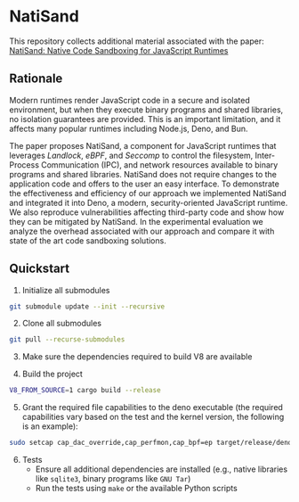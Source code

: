 # NatiSand

This repository collects additional material associated with the paper:
[NatiSand: Native Code Sandboxing for JavaScript Runtimes](https://cs.unibg.it/seclab-papers/2023/RAID/natisand.pdf)

## Rationale

Modern runtimes render JavaScript code in a secure and isolated
environment, but when they execute binary programs and shared
libraries, no isolation guarantees are provided. This is an important
limitation, and it affects many popular runtimes including Node.js,
Deno, and Bun.

The paper proposes NatiSand, a component for JavaScript runtimes that
leverages _Landlock_, _eBPF_, and _Seccomp_ to control the filesystem,
Inter-Process Communication (IPC), and network resources available to
binary programs and shared libraries.  NatiSand does not require
changes to the application code and offers to the user an easy
interface.  To demonstrate the effectiveness and efficiency of our
approach we implemented NatiSand and integrated it into Deno, a
modern, security-oriented JavaScript runtime. We also reproduce
vulnerabilities affecting third-party code and show how they can be
mitigated by NatiSand. In the experimental evaluation we analyze the
overhead associated with our approach and compare it with state of the
art code sandboxing solutions.

## Quickstart

1. Initialize all submodules

```bash
git submodule update --init --recursive
 ```
 
2. Clone all submodules

```bash
git pull --recurse-submodules
```

3. Make sure the dependencies required to build V8 are available

4. Build the project

```bash
V8_FROM_SOURCE=1 cargo build --release
```

5. Grant the required file capabilities to the deno executable (the
   required capabilities vary based on the test and the kernel
   version, the following is an example):
   
```bash
sudo setcap cap_dac_override,cap_perfmon,cap_bpf=ep target/release/deno
```

6. Tests
   + Ensure all additional dependencies are installed (e.g., native
     libraries like `sqlite3`, binary programs like `GNU Tar`)
   + Run the tests using `make` or the available Python scripts
